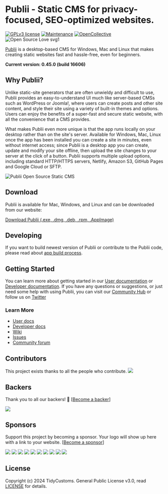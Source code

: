 # Publii - Static CMS for privacy-focused, SEO-optimized websites.

[![GPLv3 license](https://img.shields.io/badge/License-GPLv3-blue.svg)](https://github.com/GetPublii/Publii/blob/master/LICENSE)
 [![Maintenance](https://img.shields.io/badge/Maintained%3F-yes-green.svg)](https://github.com/GetPublii/Publii/graphs/commit-activity) [![OpenCollective](https://opencollective.com/publii/backers/badge.svg)](https://opencollective.com/publii/) ![Open Source Love svg1](https://badges.frapsoft.com/os/v1/open-source.svg?v=103)




[Publii](https://getpublii.com/) is a desktop-based CMS for Windows, Mac and Linux that makes creating static websites fast
and hassle-free, even for beginners.

**Current version: 0.45.0 (build 16606)**

## Why Publii?
Unlike static-site generators that are often unwieldy and difficult to use, Publii provides an
easy-to-understand UI much like server-based CMSs such as WordPress or Joomla!, where users
can create posts and other site content, and style their site using a variety of built-in themes and
options. Users can enjoy the benefits of a super-fast and secure static website, with all the
convenience that a CMS provides.

What makes Publii even more unique is that the app runs locally on your desktop rather
than on the site&#39;s server. Available for Windows, Mac, Linux once the app has been installed
you can create a site in minutes, even without internet access; since Publii is a desktop app you
can create, update and modify your site offline, then upload the site changes to your server at
the click of a button. Publii supports multiple upload options, including standard HTTP/HTTPS
servers, Netlify, Amazon S3, GitHub Pages and Google Cloud or SFTP.


![Publii Open Source Static CMS](https://getpublii.com/assets/svg/publii-cms.svg)

## Download

Publii is available for Mac, Windows, and Linux and can be downloaded from our website:

[Download Publii (.exe, .dmg, .deb, .rpm, .AppImage)](https://getpublii.com/download/)

## Developing

If you want to build newest version of Publii or contribute to the Publii code, please read about [app build process](https://github.com/GetPublii/Publii/wiki/App-build-process). 

## Getting Started
You can learn more about getting started in our [User documentation](https://getpublii.com/docs/) or [Developer documentation](https://getpublii.com/dev/).
If you have any questions or suggestions, or just need some help with using Publii, you can
visit our [Community Hub](https://github.com/GetPublii/Publii/discussions) or follow us on [Twitter](https://twitter.com/GetPublii)

### Learn More

* [User docs](https://getpublii.com/docs/)
* [Developer docs](https://getpublii.com/dev/)
* [Wiki](https://github.com/GetPublii/Publii/wiki/)
* [Issues](https://github.com/GetPublii/Publii/issues/)
* [Community forum](https://forum.getpublii.com/)

## Contributors

This project exists thanks to all the people who contribute.
<a href="https://github.com/GetPublii/Publii/graphs/contributors"><img src="https://opencollective.com/Publii/contributors.svg?width=890&button=false" /></a>


## Backers

Thank you to all our backers! 🙏 [[Become a backer](https://opencollective.com/Publii#backer)]

<a href="https://opencollective.com/Publii#backers" target="_blank"><img src="https://opencollective.com/Publii/backers.svg?width=890"></a>


## Sponsors

Support this project by becoming a sponsor. Your logo will show up here with a link to your website. [[Become a sponsor](https://opencollective.com/Publii#sponsor)]

<a href="https://opencollective.com/Publii/sponsor/0/website" target="_blank"><img src="https://opencollective.com/Publii/sponsor/0/avatar.svg"></a>
<a href="https://opencollective.com/Publii/sponsor/1/website" target="_blank"><img src="https://opencollective.com/Publii/sponsor/1/avatar.svg"></a>
<a href="https://opencollective.com/Publii/sponsor/2/website" target="_blank"><img src="https://opencollective.com/Publii/sponsor/2/avatar.svg"></a>
<a href="https://opencollective.com/Publii/sponsor/3/website" target="_blank"><img src="https://opencollective.com/Publii/sponsor/3/avatar.svg"></a>
<a href="https://opencollective.com/Publii/sponsor/4/website" target="_blank"><img src="https://opencollective.com/Publii/sponsor/4/avatar.svg"></a>
<a href="https://opencollective.com/Publii/sponsor/5/website" target="_blank"><img src="https://opencollective.com/Publii/sponsor/5/avatar.svg"></a>
<a href="https://opencollective.com/Publii/sponsor/6/website" target="_blank"><img src="https://opencollective.com/Publii/sponsor/6/avatar.svg"></a>
<a href="https://opencollective.com/Publii/sponsor/7/website" target="_blank"><img src="https://opencollective.com/Publii/sponsor/7/avatar.svg"></a>
<a href="https://opencollective.com/Publii/sponsor/8/website" target="_blank"><img src="https://opencollective.com/Publii/sponsor/8/avatar.svg"></a>
<a href="https://opencollective.com/Publii/sponsor/9/website" target="_blank"><img src="https://opencollective.com/Publii/sponsor/9/avatar.svg"></a>



## License
Copyright (c) 2024 TidyCustoms. General Public License v3.0, read [LICENSE](https://getpublii.com/license.html) for details.
